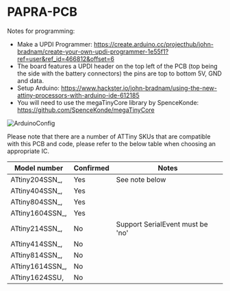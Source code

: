 # PAPRA-PCB

Notes for programming:
* Make a UPDI Programmer: https://create.arduino.cc/projecthub/john-bradnam/create-your-own-updi-programmer-1e55f1?ref=user&ref_id=466812&offset=6
* The board features a UPDI header on the top left of the PCB (top being the side with the battery connectors) the pins are top to bottom 5V, GND and data. 
* Setup Arduino: https://www.hackster.io/john-bradnam/using-the-new-attiny-processors-with-arduino-ide-612185
* You will need to use the megaTinyCore library by SpenceKonde: https://github.com/SpenceKonde/megaTinyCore

![ArduinoConfig](https://user-images.githubusercontent.com/31858409/110745376-0f813100-8233-11eb-9dcd-ba6e8b78217b.PNG)

Please note that there are a number of ATTiny SKUs that are compatible with this PCB and code, please refer to the below table when choosing an appropriate IC.

| Model number   | Confirmed   | Notes                             |
| -------------- | ----------- | --------------------------------- |
| ATtiny204SSN_, | Yes         | See note below                    |
| ATtiny404SSN_, | Yes         |    	                             |
| ATtiny804SSN_, | Yes         |                                   |
| ATtiny1604SSN_,| Yes         |    	                             |
| ATtiny214SSN_, | No          |Support SerialEvent must be 'no'   |
| ATtiny414SSN_, | No          |    	                             |
| ATtiny814SSN_, | No          |                                   |
| ATtiny1614SSN_,| No          |    	                             |
| ATtiny1624SSU, | No          |    	                             |
